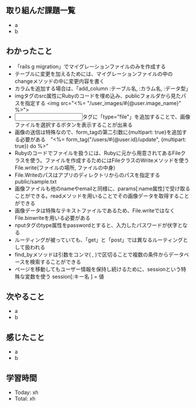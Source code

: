 ## 取り組んだ課題一覧
- a
- b
## わかったこと
- 「rails g migration」でマイグレーションファイルのみを作成する
- テーブルに変更を加えるためには、マイグレーションファイルの中のchangeメソッドの中に変更内容を書く
- カラムを追加する場合は、「add_column :テーブル名, :カラム名, :データ型」
- imgタグのsrc属性にRubyのコードを埋め込み、publicフォルダから見たパスを指定する <img src="<%= "/user_images/#{@user.image_name}" %>">
- <input>タグに「type="file"」を追加することで、画像ファイルを選択するボタンを表示することが出来る
- 画像の送信は特殊なので、form_tagの第二引数に{multipart: true}を追加する必要がある　”<%= form_tag("/users/#{@user.id}/update", {multipart: true}) do %>”
- Rubyのコードでファイルを扱うには、Rubyに元から用意されてあるFileクラスを使う。ファイルを作成するためにはFileクラスのWriteメソッドを使う File.write(ファイルの場所, ファイルの中身)
- File.Writeのパスはアプリのディレクトリからのパスを指定する public/sample.txt
- 画像ファイルも他のnameやemailと同様に、params[:name属性]で受け取ることができる。readメソッドを用いることでその画像データを取得することができる
- 画像データは特殊なテキストファイルであるため、File.writeではなくFile.binwriteを用いる必要がある
- nputタグのtype属性をpasswordとすると、入力したパスワードが伏字となる
- ルーティングが被っていても、「get」と「post」では異なるルーティングとして扱われる
- find_byメソッドは引数をコンマ( , )で区切ることで複数の条件からデータベースを検索することができる
- ページを移動してもユーザー情報を保持し続けるために、sessionという特殊な変数を使う session[:キー名 ] = 値
## 次やること
- a
- b
## 感じたこと
- a
- b
## 学習時間
- Today: xh
- Total: xh
